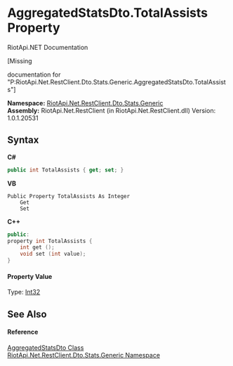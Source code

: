 # AggregatedStatsDto.TotalAssists Property 
RiotApi.NET Documentation 

\[Missing <summary> documentation for "P:RiotApi.Net.RestClient.Dto.Stats.Generic.AggregatedStatsDto.TotalAssists"\]

**Namespace:**&nbsp;<a href="5d01f7ac-cf04-77d7-641a-3fa8ba633859">RiotApi.Net.RestClient.Dto.Stats.Generic</a><br />**Assembly:**&nbsp;RiotApi.Net.RestClient (in RiotApi.Net.RestClient.dll) Version: 1.0.1.20531

## Syntax

**C#**<br />
``` C#
public int TotalAssists { get; set; }
```

**VB**<br />
``` VB
Public Property TotalAssists As Integer
	Get
	Set
```

**C++**<br />
``` C++
public:
property int TotalAssists {
	int get ();
	void set (int value);
}
```


#### Property Value
Type: <a href="http://msdn2.microsoft.com/en-us/library/td2s409d" target="_blank">Int32</a>

## See Also


#### Reference
<a href="e359dad0-0ffd-00cc-2b4e-523727c841e6">AggregatedStatsDto Class</a><br /><a href="5d01f7ac-cf04-77d7-641a-3fa8ba633859">RiotApi.Net.RestClient.Dto.Stats.Generic Namespace</a><br />